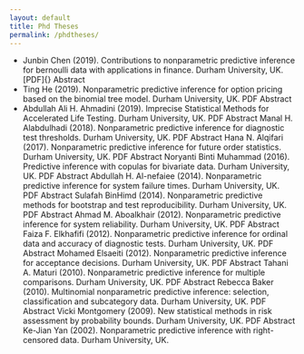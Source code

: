 ```yaml
---
layout: default
title: Phd Theses
permalink: /phdtheses/
---
```


- Junbin Chen (2019). Contributions to nonparametric predictive inference for bernoulli data with applications in finance. Durham University, UK.
[PDF]{} Abstract 
- Ting He (2019). Nonparametric predictive inference for option pricing based on the binomial tree model. Durham University, UK.
PDF Abstract 
- Abdullah Ali H. Ahmadini (2019). Imprecise Statistical Methods for Accelerated Life Testing. Durham University, UK.
PDF Abstract 
Manal H. Alabdulhadi (2018). Nonparametric predictive inference for diagnostic test thresholds. Durham University, UK.
PDF Abstract 
Hana N. Alqifari (2017). Nonparametric predictive inference for future order statistics. Durham University, UK.
PDF Abstract 
Noryanti Binti Muhammad (2016). Predictive inference with copulas for bivariate data. Durham University, UK.
PDF Abstract 
Abdullah H. Al-nefaiee (2014). Nonparametric predictive inference for system failure times. Durham University, UK.
PDF Abstract 
Sulafah BinHimd (2014). Nonparametric predictive methods for bootstrap and test reproducibility. Durham University, UK.
PDF Abstract 
Ahmad M. Aboalkhair (2012). Nonparametric predictive inference for system reliability. Durham University, UK.
PDF Abstract 
Faiza F. Elkhafifi (2012). Nonparametric predictive inference for ordinal data and accuracy of diagnostic tests. Durham University, UK.
PDF Abstract 
Mohamed Elsaeiti (2012). Nonparametric predictive inference for acceptance decisions. Durham University, UK.
PDF Abstract 
Tahani A. Maturi (2010). Nonparametric predictive inference for multiple comparisons. Durham University, UK.
PDF Abstract 
Rebecca Baker (2010). Multinomial nonparametric predictive inference: selection, classification and subcategory data. Durham University, UK.
PDF Abstract 
Vicki Montgomery (2009). New statistical methods in risk assessment by probability bounds. Durham University, UK.
PDF Abstract 
Ke-Jian Yan (2002). Nonparametric predictive inference with right-censored data. Durham University, UK.
